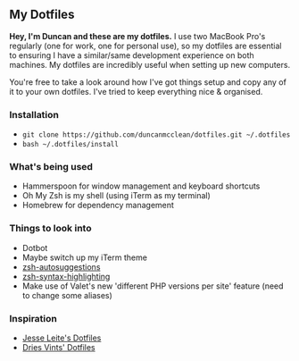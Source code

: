 ## My Dotfiles

**Hey, I'm Duncan and these are my dotfiles.** I use two MacBook Pro's regularly (one for work, one for personal use), so my dotfiles are essential to ensuring I have a similar/same development experience on both machines. My dotfiles are incredibly useful when setting up new computers.

You're free to take a look around how I've got things setup and copy any of it to your own dotfiles. I've tried to keep everything nice & organised.

### Installation

- `git clone https://github.com/duncanmcclean/dotfiles.git ~/.dotfiles`
- `bash ~/.dotfiles/install`

### What's being used

- Hammerspoon for window management and keyboard shortcuts
- Oh My Zsh is my shell (using iTerm as my terminal)
- Homebrew for dependency management

### Things to look into

- Dotbot
- Maybe switch up my iTerm theme
- [zsh-autosuggestions](https://github.com/zsh-users/zsh-autosuggestions)
- [zsh-syntax-highlighting](https://github.com/zsh-users/zsh-syntax-highlighting)
- Make use of Valet's new 'different PHP versions per site' feature (need to change some aliases)

### Inspiration

- [Jesse Leite's Dotfiles](https://github.com/jesseleite/dotfiles)
- [Dries Vints' Dotfiles](https://github.com/driesvints/dotfiles)

